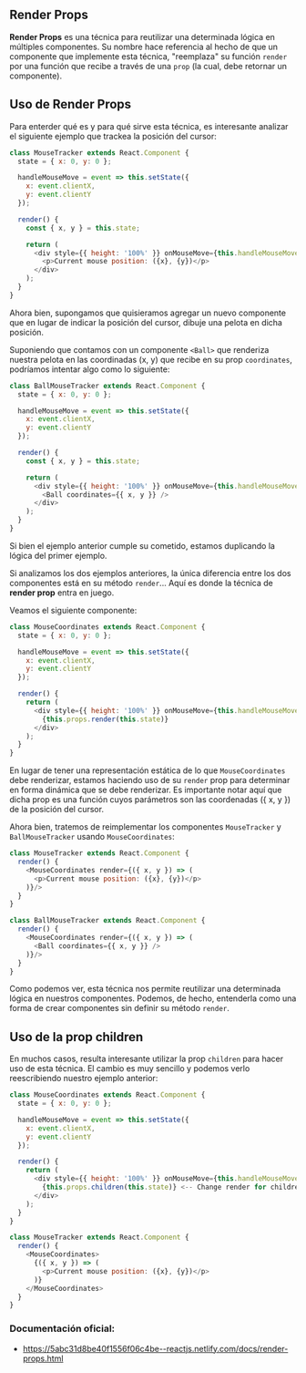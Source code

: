 ## Render Props
**Render Props** es una técnica para reutilizar una determinada lógica en múltiples componentes. Su nombre hace referencia al hecho de que un componente que implemente esta técnica, "reemplaza" su función `render` por una función que recibe a través de una `prop` (la cual, debe retornar un componente).

## Uso de Render Props
Para enterder qué es y para qué sirve esta técnica, es interesante analizar el siguiente ejemplo que trackea la posición del cursor:

```javascript
class MouseTracker extends React.Component {
  state = { x: 0, y: 0 };

  handleMouseMove = event => this.setState({
    x: event.clientX,
    y: event.clientY
  });

  render() {
    const { x, y } = this.state;

    return (
      <div style={{ height: '100%' }} onMouseMove={this.handleMouseMove}>
        <p>Current mouse position: ({x}, {y})</p>
      </div>
    );
  }
}
```

Ahora bien, supongamos que quisieramos agregar un nuevo componente que en lugar de indicar la posición del cursor, dibuje una pelota en dicha posición.

Suponiendo que contamos con un componente `<Ball>` que renderiza nuestra pelota en las coordinadas (x, y) que recibe en su prop `coordinates`, podríamos intentar algo como lo siguiente:

```javascript
class BallMouseTracker extends React.Component {
  state = { x: 0, y: 0 };

  handleMouseMove = event => this.setState({
    x: event.clientX,
    y: event.clientY
  });

  render() {
    const { x, y } = this.state;

    return (
      <div style={{ height: '100%' }} onMouseMove={this.handleMouseMove}>
        <Ball coordinates={{ x, y }} />
      </div>
    );
  }
}
```

Si bien el ejemplo anterior cumple su cometido, estamos duplicando la lógica del primer ejemplo.

Si analizamos los dos ejemplos anteriores, la única diferencia entre los dos componentes está en su método `render`... Aquí es donde la técnica de **render prop** entra en juego.

Veamos el siguiente componente:

```javascript
class MouseCoordinates extends React.Component {
  state = { x: 0, y: 0 };

  handleMouseMove = event => this.setState({
    x: event.clientX,
    y: event.clientY
  });

  render() {
    return (
      <div style={{ height: '100%' }} onMouseMove={this.handleMouseMove}>
        {this.props.render(this.state)}
      </div>
    );
  }
}
```

En lugar de tener una representación estática de lo que `MouseCoordinates` debe renderizar, estamos haciendo uso de su `render` prop para determinar en forma dinámica que se debe renderizar. Es importante notar aquí que dicha prop es una función cuyos parámetros son las coordenadas ({ x, y }) de la posición del cursor.

Ahora bien, tratemos de reimplementar los componentes `MouseTracker` y `BallMouseTracker` usando `MouseCoordinates`:

```javascript
class MouseTracker extends React.Component {
  render() {
    <MouseCoordinates render={({ x, y }) => (
      <p>Current mouse position: ({x}, {y})</p>
    )}/>
  }
}

class BallMouseTracker extends React.Component {
  render() {
    <MouseCoordinates render={({ x, y }) => (
      <Ball coordinates={{ x, y }} />
    )}/>
  }
}
```

Como podemos ver, esta técnica nos permite reutilizar una determinada lógica en nuestros componentes. Podemos, de hecho, entenderla como una forma de crear componentes sin definir su método `render`.

## Uso de la prop children

En muchos casos, resulta interesante utilizar la prop `children` para hacer uso de esta técnica. El cambio es muy sencillo y podemos verlo reescribiendo nuestro ejemplo anterior:

```javascript
class MouseCoordinates extends React.Component {
  state = { x: 0, y: 0 };

  handleMouseMove = event => this.setState({
    x: event.clientX,
    y: event.clientY
  });

  render() {
    return (
      <div style={{ height: '100%' }} onMouseMove={this.handleMouseMove}>
        {this.props.children(this.state)} <-- Change render for children
      </div>
    );
  }
}
```

```javascript
class MouseTracker extends React.Component {
  render() {
    <MouseCoordinates>
      {({ x, y }) => (
        <p>Current mouse position: ({x}, {y})</p>
      )}
    </MouseCoordinates>
  }
}
```

<!---
TODO: Se debe agregar una sección respecto al uso de Render Props en PureComponents.
      Dado que al momento de realizar esta sección no se estaba presentando el concepto
      de PureComponents en el curso, se decidió no agregar el apartado aquí por el
      momento.
-->

### Documentación oficial:
- https://5abc31d8be40f1556f06c4be--reactjs.netlify.com/docs/render-props.html
